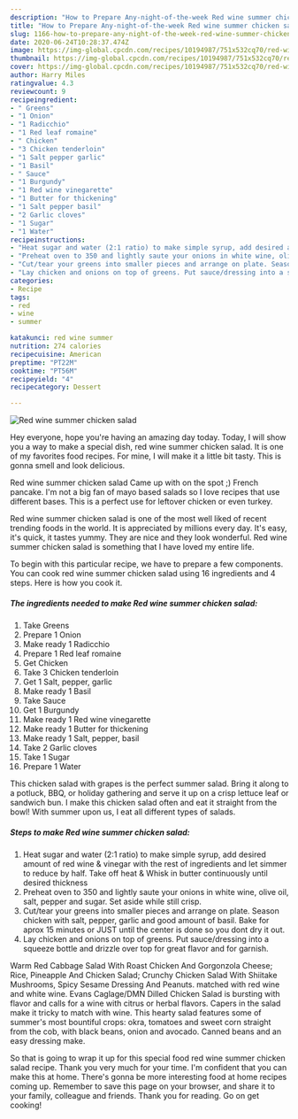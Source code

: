 ```yaml
---
description: "How to Prepare Any-night-of-the-week Red wine summer chicken salad"
title: "How to Prepare Any-night-of-the-week Red wine summer chicken salad"
slug: 1166-how-to-prepare-any-night-of-the-week-red-wine-summer-chicken-salad
date: 2020-06-24T10:28:37.474Z
image: https://img-global.cpcdn.com/recipes/10194987/751x532cq70/red-wine-summer-chicken-salad-recipe-main-photo.jpg
thumbnail: https://img-global.cpcdn.com/recipes/10194987/751x532cq70/red-wine-summer-chicken-salad-recipe-main-photo.jpg
cover: https://img-global.cpcdn.com/recipes/10194987/751x532cq70/red-wine-summer-chicken-salad-recipe-main-photo.jpg
author: Harry Miles
ratingvalue: 4.3
reviewcount: 9
recipeingredient:
- " Greens"
- "1 Onion"
- "1 Radicchio"
- "1 Red leaf romaine"
- " Chicken"
- "3 Chicken tenderloin"
- "1 Salt pepper garlic"
- "1 Basil"
- " Sauce"
- "1 Burgundy"
- "1 Red wine vinegarette"
- "1 Butter for thickening"
- "1 Salt pepper basil"
- "2 Garlic cloves"
- "1 Sugar"
- "1 Water"
recipeinstructions:
- "Heat sugar and water (2:1 ratio) to make simple syrup, add desired amount of red wine &amp; vinegar with the rest of ingredients and let simmer to reduce by half. Take off heat &amp; Whisk in butter continuously until desired thickness"
- "Preheat oven to 350 and lightly saute your onions in white wine, olive oil, salt, pepper and sugar. Set aside while still crisp."
- "Cut/tear your greens into smaller pieces and arrange on plate. Season chicken with salt, pepper, garlic and good amount of basil. Bake for aprox 15 minutes or JUST until the center is done so you dont dry it out."
- "Lay chicken and onions on top of greens. Put sauce/dressing into a squeeze bottle and drizzle over top for great flavor and for garnish."
categories:
- Recipe
tags:
- red
- wine
- summer

katakunci: red wine summer 
nutrition: 274 calories
recipecuisine: American
preptime: "PT22M"
cooktime: "PT56M"
recipeyield: "4"
recipecategory: Dessert

---
```



![Red wine summer chicken salad](https://img-global.cpcdn.com/recipes/10194987/751x532cq70/red-wine-summer-chicken-salad-recipe-main-photo.jpg)

Hey everyone, hope you're having an amazing day today. Today, I will show you a way to make a special dish, red wine summer chicken salad. It is one of my favorites food recipes. For mine, I will make it a little bit tasty. This is gonna smell and look delicious.

Red wine summer chicken salad Came up with on the spot ;) French pancake. I&#39;m not a big fan of mayo based salads so I love recipes that use different bases. This is a perfect use for leftover chicken or even turkey.

Red wine summer chicken salad is one of the most well liked of recent trending foods in the world. It is appreciated by millions every day. It's easy, it's quick, it tastes yummy. They are nice and they look wonderful. Red wine summer chicken salad is something that I have loved my entire life.


To begin with this particular recipe, we have to prepare a few components. You can cook red wine summer chicken salad using 16 ingredients and 4 steps. Here is how you cook it.

<!--inarticleads1-->

##### The ingredients needed to make Red wine summer chicken salad:

1. Take  Greens
1. Prepare 1 Onion
1. Make ready 1 Radicchio
1. Prepare 1 Red leaf romaine
1. Get  Chicken
1. Take 3 Chicken tenderloin
1. Get 1 Salt, pepper, garlic
1. Make ready 1 Basil
1. Take  Sauce
1. Get 1 Burgundy
1. Make ready 1 Red wine vinegarette
1. Make ready 1 Butter for thickening
1. Make ready 1 Salt, pepper, basil
1. Take 2 Garlic cloves
1. Take 1 Sugar
1. Prepare 1 Water


This chicken salad with grapes is the perfect summer salad. Bring it along to a potluck, BBQ, or holiday gathering and serve it up on a crisp lettuce leaf or sandwich bun. I make this chicken salad often and eat it straight from the bowl! With summer upon us, I eat all different types of salads. 

<!--inarticleads2-->

##### Steps to make Red wine summer chicken salad:

1. Heat sugar and water (2:1 ratio) to make simple syrup, add desired amount of red wine &amp; vinegar with the rest of ingredients and let simmer to reduce by half. Take off heat &amp; Whisk in butter continuously until desired thickness
1. Preheat oven to 350 and lightly saute your onions in white wine, olive oil, salt, pepper and sugar. Set aside while still crisp.
1. Cut/tear your greens into smaller pieces and arrange on plate. Season chicken with salt, pepper, garlic and good amount of basil. Bake for aprox 15 minutes or JUST until the center is done so you dont dry it out.
1. Lay chicken and onions on top of greens. Put sauce/dressing into a squeeze bottle and drizzle over top for great flavor and for garnish.


Warm Red Cabbage Salad With Roast Chicken And Gorgonzola Cheese; Rice, Pineapple And Chicken Salad; Crunchy Chicken Salad With Shiitake Mushrooms, Spicy Sesame Dressing And Peanuts. matched with red wine and white wine. Evans Caglage/DMN Dilled Chicken Salad is bursting with flavor and calls for a wine with citrus or herbal flavors. Capers in the salad make it tricky to match with wine. This hearty salad features some of summer&#39;s most bountiful crops: okra, tomatoes and sweet corn straight from the cob, with black beans, onion and avocado. Canned beans and an easy dressing make. 

So that is going to wrap it up for this special food red wine summer chicken salad recipe. Thank you very much for your time. I'm confident that you can make this at home. There's gonna be more interesting food at home recipes coming up. Remember to save this page on your browser, and share it to your family, colleague and friends. Thank you for reading. Go on get cooking!
